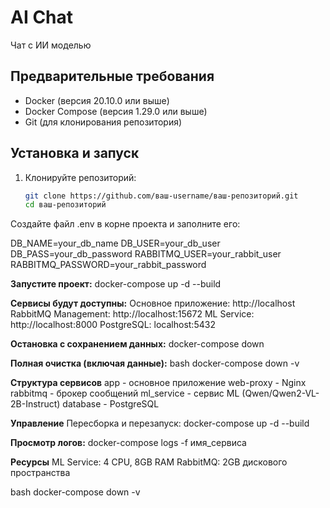# AI Chat
Чат с ИИ моделью

## Предварительные требования
- Docker (версия 20.10.0 или выше)
- Docker Compose (версия 1.29.0 или выше)
- Git (для клонирования репозитория)

## Установка и запуск
1. Клонируйте репозиторий:
   ```bash
   git clone https://github.com/ваш-username/ваш-репозиторий.git
   cd ваш-репозиторий
Создайте файл .env в корне проекта и заполните его:

DB_NAME=your_db_name
DB_USER=your_db_user
DB_PASS=your_db_password
RABBITMQ_USER=your_rabbit_user
RABBITMQ_PASSWORD=your_rabbit_password


**Запустите проект:**
docker-compose up -d --build


**Сервисы будут доступны:**
Основное приложение: http://localhost
RabbitMQ Management: http://localhost:15672
ML Service: http://localhost:8000
PostgreSQL: localhost:5432

**Остановка с сохранением данных:**
docker-compose down

**Полная очистка (включая данные):**
bash
docker-compose down -v

**Структура сервисов**
app - основное приложение
web-proxy - Nginx
rabbitmq - брокер сообщений
ml_service - сервис ML (Qwen/Qwen2-VL-2B-Instruct)
database - PostgreSQL

**Управление**
Пересборка и перезапуск:
docker-compose up -d --build

**Просмотр логов:**
docker-compose logs -f имя_сервиса

**Ресурсы**
ML Service: 4 CPU, 8GB RAM
RabbitMQ: 2GB дискового пространства

bash
docker-compose down -v
